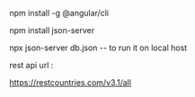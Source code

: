 npm install -g @angular/cli

npm install json-server

npx json-server db.json  -- to run it on local host

rest api url :

https://restcountries.com/v3.1/all

